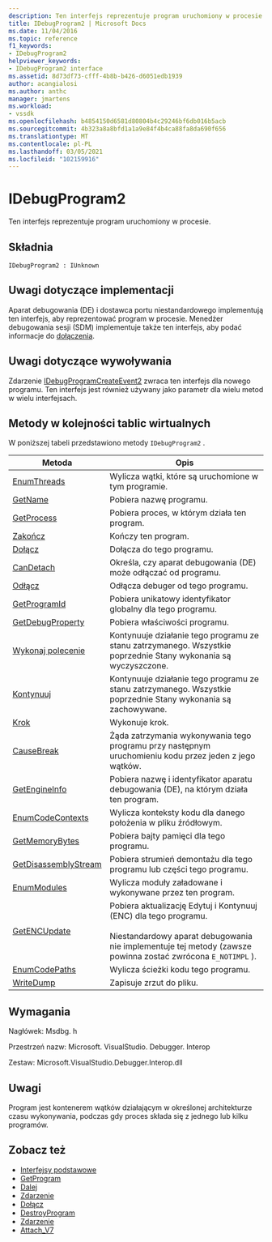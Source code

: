 ```yaml
---
description: Ten interfejs reprezentuje program uruchomiony w procesie.
title: IDebugProgram2 | Microsoft Docs
ms.date: 11/04/2016
ms.topic: reference
f1_keywords:
- IDebugProgram2
helpviewer_keywords:
- IDebugProgram2 interface
ms.assetid: 8d73df73-cfff-4b8b-b426-d6051edb1939
author: acangialosi
ms.author: anthc
manager: jmartens
ms.workload:
- vssdk
ms.openlocfilehash: b4854150d6581d80804b4c29246bf6db016b5acb
ms.sourcegitcommit: 4b323a8a8bfd1a1a9e84f4b4ca88fa8da690f656
ms.translationtype: MT
ms.contentlocale: pl-PL
ms.lasthandoff: 03/05/2021
ms.locfileid: "102159916"
---
```

# <a name="idebugprogram2"></a>IDebugProgram2
Ten interfejs reprezentuje program uruchomiony w procesie.

## <a name="syntax"></a>Składnia

```
IDebugProgram2 : IUnknown
```

## <a name="notes-for-implementers"></a>Uwagi dotyczące implementacji
 Aparat debugowania (DE) i dostawca portu niestandardowego implementują ten interfejs, aby reprezentować program w procesie. Menedżer debugowania sesji (SDM) implementuje także ten interfejs, aby podać informacje do [dołączenia](../../../extensibility/debugger/reference/idebugprogram2-attach.md).

## <a name="notes-for-callers"></a>Uwagi dotyczące wywoływania
 Zdarzenie [IDebugProgramCreateEvent2](../../../extensibility/debugger/reference/idebugprogramcreateevent2.md) zwraca ten interfejs dla nowego programu. Ten interfejs jest również używany jako parametr dla wielu metod w wielu interfejsach.

## <a name="methods-in-vtable-order"></a>Metody w kolejności tablic wirtualnych
 W poniższej tabeli przedstawiono metody `IDebugProgram2` .

|Metoda|Opis|
|------------|-----------------|
|[EnumThreads](../../../extensibility/debugger/reference/idebugprogram2-enumthreads.md)|Wylicza wątki, które są uruchomione w tym programie.|
|[GetName](../../../extensibility/debugger/reference/idebugprogram2-getname.md)|Pobiera nazwę programu.|
|[GetProcess](../../../extensibility/debugger/reference/idebugprogram2-getprocess.md)|Pobiera proces, w którym działa ten program.|
|[Zakończ](../../../extensibility/debugger/reference/idebugprogram2-terminate.md)|Kończy ten program.|
|[Dołącz](../../../extensibility/debugger/reference/idebugprogram2-attach.md)|Dołącza do tego programu.|
|[CanDetach](../../../extensibility/debugger/reference/idebugprogram2-candetach.md)|Określa, czy aparat debugowania (DE) może odłączać od programu.|
|[Odłącz](../../../extensibility/debugger/reference/idebugprogram2-detach.md)|Odłącza debuger od tego programu.|
|[GetProgramId](../../../extensibility/debugger/reference/idebugprogram2-getprogramid.md)|Pobiera unikatowy identyfikator globalny dla tego programu.|
|[GetDebugProperty](../../../extensibility/debugger/reference/idebugprogram2-getdebugproperty.md)|Pobiera właściwości programu.|
|[Wykonaj polecenie](../../../extensibility/debugger/reference/idebugprogram2-execute.md)|Kontynuuje działanie tego programu ze stanu zatrzymanego. Wszystkie poprzednie Stany wykonania są wyczyszczone.|
|[Kontynuuj](../../../extensibility/debugger/reference/idebugprogram2-continue.md)|Kontynuuje działanie tego programu ze stanu zatrzymanego. Wszystkie poprzednie Stany wykonania są zachowywane.|
|[Krok](../../../extensibility/debugger/reference/idebugprogram2-step.md)|Wykonuje krok.|
|[CauseBreak](../../../extensibility/debugger/reference/idebugprogram2-causebreak.md)|Żąda zatrzymania wykonywania tego programu przy następnym uruchomieniu kodu przez jeden z jego wątków.|
|[GetEngineInfo](../../../extensibility/debugger/reference/idebugprogram2-getengineinfo.md)|Pobiera nazwę i identyfikator aparatu debugowania (DE), na którym działa ten program.|
|[EnumCodeContexts](../../../extensibility/debugger/reference/idebugprogram2-enumcodecontexts.md)|Wylicza konteksty kodu dla danego położenia w pliku źródłowym.|
|[GetMemoryBytes](../../../extensibility/debugger/reference/idebugprogram2-getmemorybytes.md)|Pobiera bajty pamięci dla tego programu.|
|[GetDisassemblyStream](../../../extensibility/debugger/reference/idebugprogram2-getdisassemblystream.md)|Pobiera strumień demontażu dla tego programu lub części tego programu.|
|[EnumModules](../../../extensibility/debugger/reference/idebugprogram2-enummodules.md)|Wylicza moduły załadowane i wykonywane przez ten program.|
|[GetENCUpdate](../../../extensibility/debugger/reference/idebugprogram2-getencupdate.md)|Pobiera aktualizację Edytuj i Kontynuuj (ENC) dla tego programu.<br /><br /> Niestandardowy aparat debugowania nie implementuje tej metody (zawsze powinna zostać zwrócona `E_NOTIMPL` ).|
|[EnumCodePaths](../../../extensibility/debugger/reference/idebugprogram2-enumcodepaths.md)|Wylicza ścieżki kodu tego programu.|
|[WriteDump](../../../extensibility/debugger/reference/idebugprogram2-writedump.md)|Zapisuje zrzut do pliku.|

## <a name="requirements"></a>Wymagania
 Nagłówek: Msdbg. h

 Przestrzeń nazw: Microsoft. VisualStudio. Debugger. Interop

 Zestaw: Microsoft.VisualStudio.Debugger.Interop.dll

## <a name="remarks"></a>Uwagi
 Program jest kontenerem wątków działającym w określonej architekturze czasu wykonywania, podczas gdy proces składa się z jednego lub kilku programów.

## <a name="see-also"></a>Zobacz też
- [Interfejsy podstawowe](../../../extensibility/debugger/reference/core-interfaces.md)
- [GetProgram](../../../extensibility/debugger/reference/idebugthread2-getprogram.md)
- [Dalej](../../../extensibility/debugger/reference/ienumdebugprograms2-next.md)
- [Zdarzenie](../../../extensibility/debugger/reference/idebugportevents2-event.md)
- [Dołącz](../../../extensibility/debugger/reference/idebugengine2-attach.md)
- [DestroyProgram](../../../extensibility/debugger/reference/idebugengine2-destroyprogram.md)
- [Zdarzenie](../../../extensibility/debugger/reference/idebugeventcallback2-event.md)
- [Attach_V7](../../../extensibility/debugger/reference/idebugprogramnode2-attach-v7.md)
